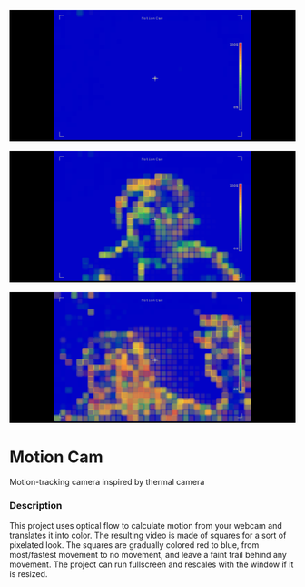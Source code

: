 ![Screenshot of Motion Cam not tracking anything](Screenshots/Motion_Cam_still.png)

![Screenshot of Motion Cam tracking a person moving in front of the camera](Screenshots/Motion_Cam_regular.png)

![Screenshot of Motion Cam tracking a person waving their hand](Screenshots/Motion_Cam_wave.png)

# Motion Cam
Motion-tracking camera inspired by thermal camera

### Description
This project uses optical flow to calculate motion from your webcam and translates it into color. The resulting video is made of squares for a sort of pixelated look. The squares are gradually colored red to blue, from most/fastest movement to no movement, and leave a faint trail behind any movement. The project can run fullscreen and rescales with the window if it is resized.
